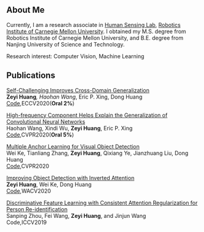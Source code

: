 ## About Me
Currently, I am a research associate in [Human Sensing Lab](http://humansensing.cs.cmu.edu/), [Robotics Institute of Carnegie Mellon University](https://www.ri.cmu.edu/). I obtained my M.S. degree from Robotics Institute of Carnegie Mellon University, and B.E. degree from Nanjing University of Science and Technology.  

Research interest: Computer Vision, Machine Learning

## Publications

[Self-Challenging Improves Cross-Domain Generalization](https://arxiv.org/pdf/2007.02454.pdf)  
**Zeyi Huang**<sup>*</sup>, Haohan Wang<sup>*</sup>, Eric P. Xing, Dong Huang 
[Code](https://github.com/DeLightCMU/RSC),ECCV2020(**Oral 2%**)

[High-frequency Component Helps Explain the Generalization of Convolutional Neural Networks](https://arxiv.org/pdf/1905.13545.pdf)  
Haohan Wang, Xindi Wu, **Zeyi Huang**, Eric P. Xing  
[Code](https://github.com/HaohanWang/HFC),CVPR2020(**Oral 5%**)

[Multiple Anchor Learning for Visual Object Detection](https://arxiv.org/pdf/1912.02252.pdf)  
Wei Ke, Tianliang Zhang, **Zeyi Huang**, Qixiang Ye, Jianzhuang Liu, Dong Huang  
[Code](https://github.com/CVPR765/MAL),CVPR2020

[Improving Object Detection with Inverted Attention](https://arxiv.org/pdf/1903.12255.pdf)  
**Zeyi Huang**, Wei Ke, Dong Huang  
[Code](https://github.com/Justinhzy/IAN),WACV2020

[Discriminative Feature Learning with Consistent Attention Regularization for Person Re-identification](http://openaccess.thecvf.com/content_ICCV_2019/papers/Zhou_Discriminative_Feature_Learning_With_Consistent_Attention_Regularization_for_Person_Re-Identification_ICCV_2019_paper.pdf)  
Sanping Zhou, Fei Wang, **Zeyi Huang**, and Jinjun Wang  
Code,ICCV2019
